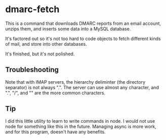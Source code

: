 # dmarc-fetch

This is a command that downloads DMARC reports from an email
account, unzips them, and inserts some data into a MySQL database.

It's factored out so it's not too hard to code objects to fetch different
kinds of mail, and store into other databases.

It's finished, but it's not polished.

## Troubleshooting

Note that with IMAP servers, the hierarchy deliminter (the
directory separator) is not always ".". The server can use
almost any character, and ".", "/", and "\" are the more common
characters.

## Tip

I did this little utility to learn to write commands in node.
I would not use node for something like this in the future.
Managing async is more work, and for this program, doesn't
have any benefits.

